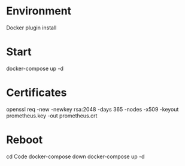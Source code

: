 # Environment 
Docker plugin install 

# Start
docker-compose up -d

# Certificates
openssl req -new -newkey rsa:2048 -days 365 -nodes -x509 -keyout prometheus.key -out prometheus.crt


# Reboot
cd Code
docker-compose down
docker-compose up -d
